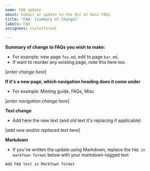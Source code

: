 ```yaml
---
name: FAQ update
about: Submit an update to the Hic et Nunc FAQs
title: 'FAQ: [summary of change]'
labels: FAQ
assignees: violetforest

---
```


**Summary of change to FAQs you wish to make:**
* For example: new page `foo.md`, edit to page `bar.md`. 
* If want to reorder any existing page, note this here too.

[*enter change here*]


**If it's a new page, which navigation heading does it come under**
* For example: Minting guide, FAQs, Misc

[*enter navigation change here*]


**Text change**
* Add here the new text (and old text it's replacing if applicable)

[*add new and/or replaced text here*]


**Markdown**
* If you've written the update using Markdown, replace the `FAQ in markfown format` below with your markdown-tagged text

```Markdown
Add FAQ text in Markfown format
```
